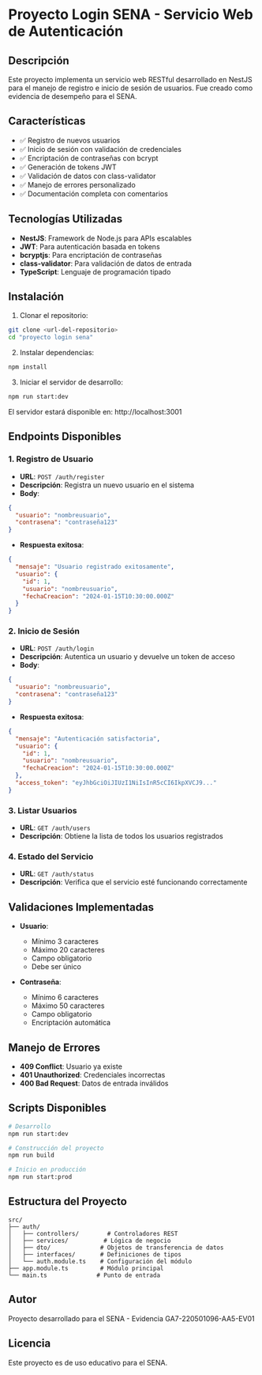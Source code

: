# Proyecto Login SENA - Servicio Web de Autenticación

## Descripción

Este proyecto implementa un servicio web RESTful desarrollado en NestJS para el manejo de registro e inicio de sesión de usuarios. Fue creado como evidencia de desempeño para el SENA.

## Características

- ✅ Registro de nuevos usuarios
- ✅ Inicio de sesión con validación de credenciales
- ✅ Encriptación de contraseñas con bcrypt
- ✅ Generación de tokens JWT
- ✅ Validación de datos con class-validator
- ✅ Manejo de errores personalizado
- ✅ Documentación completa con comentarios

## Tecnologías Utilizadas

- **NestJS**: Framework de Node.js para APIs escalables
- **JWT**: Para autenticación basada en tokens
- **bcryptjs**: Para encriptación de contraseñas
- **class-validator**: Para validación de datos de entrada
- **TypeScript**: Lenguaje de programación tipado

## Instalación

1. Clonar el repositorio:
```bash
git clone <url-del-repositorio>
cd "proyecto login sena"
```

2. Instalar dependencias:
```bash
npm install
```

3. Iniciar el servidor de desarrollo:
```bash
npm run start:dev
```

El servidor estará disponible en: http://localhost:3001

## Endpoints Disponibles

### 1. Registro de Usuario
- **URL**: `POST /auth/register`
- **Descripción**: Registra un nuevo usuario en el sistema
- **Body**:
```json
{
  "usuario": "nombreusuario",
  "contrasena": "contraseña123"
}
```
- **Respuesta exitosa**:
```json
{
  "mensaje": "Usuario registrado exitosamente",
  "usuario": {
    "id": 1,
    "usuario": "nombreusuario",
    "fechaCreacion": "2024-01-15T10:30:00.000Z"
  }
}
```

### 2. Inicio de Sesión
- **URL**: `POST /auth/login`
- **Descripción**: Autentica un usuario y devuelve un token de acceso
- **Body**:
```json
{
  "usuario": "nombreusuario",
  "contrasena": "contraseña123"
}
```
- **Respuesta exitosa**:
```json
{
  "mensaje": "Autenticación satisfactoria",
  "usuario": {
    "id": 1,
    "usuario": "nombreusuario",
    "fechaCreacion": "2024-01-15T10:30:00.000Z"
  },
  "access_token": "eyJhbGciOiJIUzI1NiIsInR5cCI6IkpXVCJ9..."
}
```

### 3. Listar Usuarios
- **URL**: `GET /auth/users`
- **Descripción**: Obtiene la lista de todos los usuarios registrados

### 4. Estado del Servicio
- **URL**: `GET /auth/status`
- **Descripción**: Verifica que el servicio esté funcionando correctamente

## Validaciones Implementadas

- **Usuario**: 
  - Mínimo 3 caracteres
  - Máximo 20 caracteres
  - Campo obligatorio
  - Debe ser único

- **Contraseña**:
  - Mínimo 6 caracteres
  - Máximo 50 caracteres
  - Campo obligatorio
  - Encriptación automática

## Manejo de Errores

- **409 Conflict**: Usuario ya existe
- **401 Unauthorized**: Credenciales incorrectas
- **400 Bad Request**: Datos de entrada inválidos

## Scripts Disponibles

```bash
# Desarrollo
npm run start:dev

# Construcción del proyecto
npm run build

# Inicio en producción
npm run start:prod
```

## Estructura del Proyecto

```
src/
├── auth/
│   ├── controllers/        # Controladores REST
│   ├── services/          # Lógica de negocio
│   ├── dto/              # Objetos de transferencia de datos
│   ├── interfaces/       # Definiciones de tipos
│   └── auth.module.ts    # Configuración del módulo
├── app.module.ts         # Módulo principal
└── main.ts              # Punto de entrada
```

## Autor

Proyecto desarrollado para el SENA - Evidencia GA7-220501096-AA5-EV01

## Licencia

Este proyecto es de uso educativo para el SENA.
```
